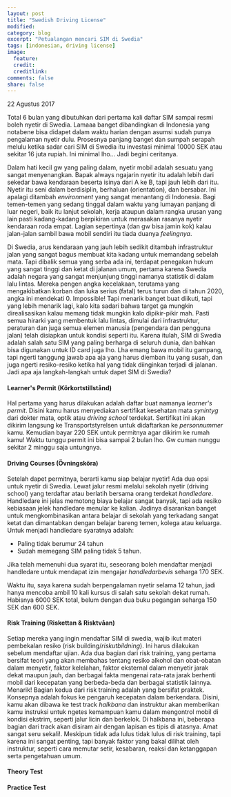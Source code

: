 ```yaml
---
layout: post
title: "Swedish Driving License"
modified:
category: blog
excerpt: "Petualangan mencari SIM di Swedia"
tags: [indonesian, driving license]
image:
  feature:
  credit:
  creditlink:
comments: false
share: false
---
```


22 Agustus 2017

Total 6 bulan yang dibutuhkan dari pertama kali daftar SIM sampai resmi boleh nyetir di Swedia. Lamaaa banget dibandingkan di Indonesia yang notabene bisa didapet dalam waktu harian dengan asumsi sudah punya pengalaman nyetir dulu. Prosesnya panjang banget dan sumpah serapah melulu ketika sadar cari SIM di Swedia itu investasi minimal 10000 SEK atau sekitar 16 juta rupiah. Ini minimal lho... Jadi begini ceritanya.

Dalam hati kecil gw yang paling dalam, nyetir mobil adalah sesuatu yang sangat menyenangkan. Bapak always ngajarin nyetir itu adalah lebih dari sekedar bawa kendaraan beserta isinya dari A ke B, tapi jauh lebih dari itu. Nyetir itu seni dalam berdisiplin, berhaluan (orientation), dan bersabar. Ini apalagi ditambah *environment* yang sangat menantang di Indonesia. Bagi temen-temen yang sedang tinggal dalam waktu yang lumayan panjang di luar negeri, baik itu lanjut sekolah, kerja ataupun dalam rangka urusan yang lain pasti kadang-kadang berpikiran untuk merasakan rasanya nyetir kendaraan roda empat. Lagian sepertinya (dan gw bisa jamin kok) kalau jalan-jalan sambil bawa mobil sendiri itu tiada duanya *feelingnya*. 

Di Swedia, arus kendaraan yang jauh lebih sedikit ditambah infrastruktur jalan yang sangat bagus membuat kita kadang untuk memandang sebelah mata. Tapi dibalik semua yang serba ada ini, terdapat penegakan hukum yang sangat tinggi dan ketat di jalanan umum, pertama karena Swedia adalah negara yang sangat menjunjung tinggi namanya statistik di dalam lalu lintas. Mereka pengen angka kecelakaan, terutama yang mengakibatkan korban dan luka serius (fatal) terus turun dan di tahun 2020, angka ini mendekati 0. Impossible! Tapi menarik banget buat diikuti, tapi yang lebih menarik lagi, kalo kita sadari bahwa target ga mungkin direalisasikan kalau memang tidak mungkin kalo dipikir-pikir mah. Pasti semua hirarki yang membentuk lalu lintas, dimulai dari infrastruktur, peraturan dan juga semua elemen manusia (pengendara dan pengguna jalan) telah disiapkan untuk kondisi seperti itu. Karena itulah, SIM di Swedia adalah salah satu SIM yang paling berharga di seluruh dunia, dan bahkan bisa digunakan untuk ID card juga lho. Lha emang bawa mobil itu gampang, tapi ngerti tanggung jawab apa aja yang harus diemban itu yang susah, dan juga ngerti  resiko-resiko ketika hal yang tidak diinginkan terjadi di jalanan. Jadi apa aja langkah-langkah untuk dapet SIM di Swedia?

#### Learner's Permit (Körkortstillstånd)

Hal pertama yang harus dilakukan ad<F2>alah daftar buat namanya *learner's permit*. Disini kamu harus menyediakan sertifikat kesehatan mata *synintyg* dari dokter mata, optik atau *driving school* terdekat. Sertifikat ini akan dikirim langsung ke Transportstyrelsen untuk didaftarkan ke *personnummer* kamu. Kemudian bayar 220 SEK untuk permitnya agar dikirim ke rumah kamu! Waktu tunggu permit ini bisa sampai 2 bulan lho. Gw cuman nunggu sekitar 2 minggu saja untungnya. 

#### Driving Courses (Övningsköra)

Setelah dapet permitnya, berarti kamu siap belajar nyetir! Ada dua opsi untuk nyetir di Swedia. Lewat jalur resmi melalui sekolah nyetir (driving school) yang terdaftar atau berlatih bersama orang terdekat *handledare*. Handledare ini jelas memotong biaya belajar sangat banyak, tapi ada resiko kebiasaan jelek handledare menular ke kalian. Jadinya disarankan banget untuk mengkombinasikan antara belajar di sekolah yang terkadang sangat ketat dan dimantabkan dengan belajar bareng temen, kolega atau keluarga. Untuk menjadi handledare syaratnya adalah:

* Paling tidak berumur 24 tahun
* Sudah memegang SIM paling tidak 5 tahun.

Jika telah memenuhi dua syarat itu, seseorang boleh mendaftar menjadi handledare untuk mendapat izin mengajar *handledarbevis* seharga 170 SEK.

Waktu itu, saya karena sudah berpengalaman nyetir selama 12 tahun, jadi hanya mencoba ambil 10 kali kursus di salah satu sekolah dekat rumah. Habisnya 6000 SEK total, belum dengan dua buku pegangan seharga 150 SEK dan 600 SEK.

#### Risk Training (Riskettan & Risktvåan)

Setiap mereka yang ingin mendaftar SIM di swedia, wajib ikut materi pembekalan resiko (risk building/*riskutbildning*). Ini harus dilakukan sebelum mendaftar ujian. Ada dua bagian dari risk training, yang pertama bersifat teori yang akan membahas tentang resiko alkohol dan obat-obatan dalam menyetir, faktor kelelahan, faktor eksternal dalam menyetir jarak dekat maupun jauh, dan berbagai fakta mengenai rata-rata jarak berhenti mobil dari kecepatan yang berbeda-beda dan berbagai statistik lainnya. Menarik! Bagian kedua dari risk training adalah yang bersifat praktek. Konsepnya adalah fokus ke pengaruh kecepatan dalam berkendara. Disini, kamu akan dibawa ke test track *halkbana* dan instruktur akan memberikan kamu instruksi untuk ngetes kemampuan kamu dalam mengontrol mobil di kondisi ekstrim, seperti jalur licin dan berkelok. Di halkbana ini, beberapa bagian dari track akan disiram air dengan lapisan es tipis di atasnya. Amat sangat seru sekali!. Meskipun tidak ada lulus tidak lulus di risk training, tapi karena ini sangat penting, tapi banyak faktor yang bakal dilihat oleh instruktur, seperti cara memutar setir, kesabaran, reaksi dan ketanggapan serta pengetahuan umum.

#### Theory Test

#### Practice Test
